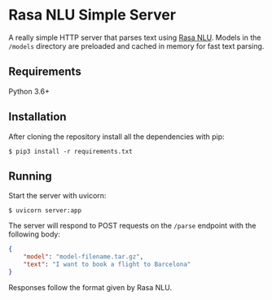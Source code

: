 # Rasa NLU Simple Server

A really simple HTTP server that parses text using [Rasa NLU](https://github.com/RasaHQ/rasa). Models in the `/models` directory are preloaded and cached in memory for fast text parsing.

## Requirements

Python 3.6+

## Installation

After cloning the repository install all the dependencies with pip:

```shell
$ pip3 install -r requirements.txt
```

## Running

Start the server with uvicorn:

```shell
$ uvicorn server:app
```

The server will respond to POST requests on the `/parse` endpoint with the following body:

```json
{
	"model": "model-filename.tar.gz",
	"text": "I want to book a flight to Barcelona"
}

```

Responses follow the format given by Rasa NLU.